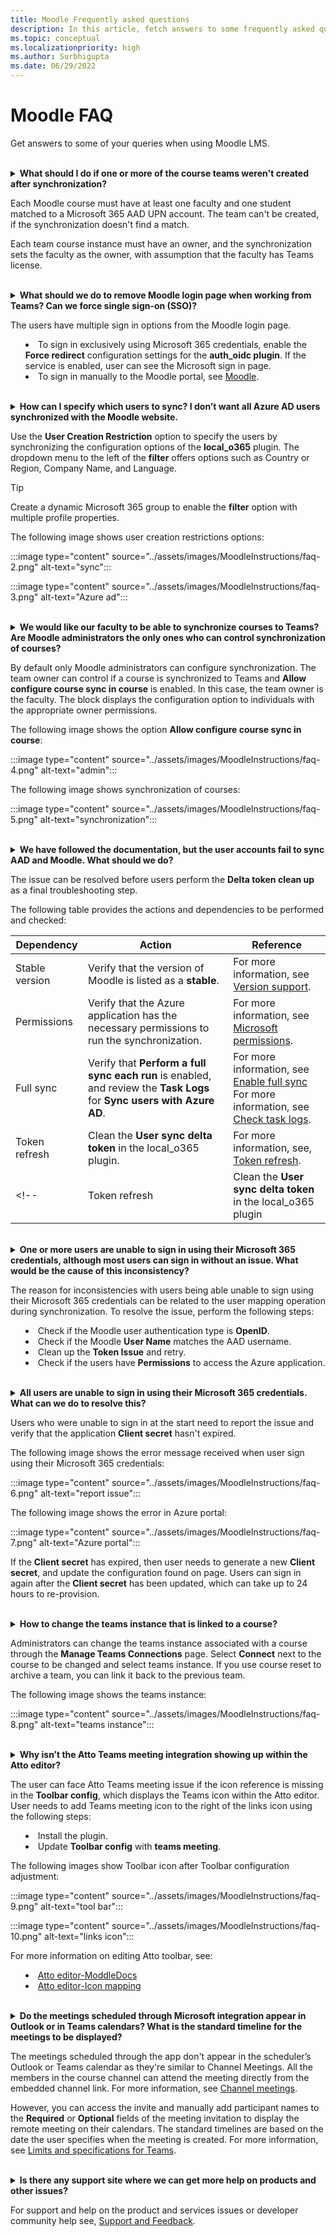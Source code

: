 ```yaml
---
title: Moodle Frequently asked questions
description: In this article, fetch answers to some frequently asked questions while using the Moodle LMS. 
ms.topic: conceptual
ms.localizationpriority: high
ms.author: Surbhigupta
ms.date: 06/29/2022
---
```


# Moodle FAQ

Get answers to some of your queries when using Moodle LMS.<br>

<br>

<details>

<summary><b>What should I do if one or more of the course teams weren't created after synchronization?</b><summary>

Each Moodle course must have at least one faculty and one student matched to a Microsoft 365 AAD UPN account. The team can't be created, if the synchronization doesn't find a match.

Each team course instance must have an owner, and the synchronization sets the faculty as the owner, with assumption that the faculty has Teams license.

<br>

</details>

<details>

<summary><b>What should we do to remove Moodle login page when working from Teams? Can we force single sign-on (SSO)?</b><summary>

The users have multiple sign in options from the Moodle login page.

* To sign in exclusively using Microsoft 365 credentials, enable the **Force redirect** configuration settings for the **auth_oidc plugin**. If the service is enabled, user can see the Microsoft sign in page.
* To sign in manually to the Moodle portal, see [Moodle](https://moodle.org/login/index.php).

<br>

</details>

<details>

<summary><b>How can I specify which users to sync? I don’t want all Azure AD users synchronized with the Moodle website. </b><summary>

Use the **User Creation Restriction** option to specify the users by synchronizing the configuration options of the **local_o365** plugin. The dropdown menu to the left of the **filter** offers options such as Country or Region, Company Name, and Language.

> [!TIP]
> Create a dynamic Microsoft 365 group to enable the **filter** option with multiple profile properties.

The following image shows user creation restrictions options:

:::image type="content" source="../assets/images/MoodleInstructions/faq-2.png" alt-text="sync":::

:::image type="content" source="../assets/images/MoodleInstructions/faq-3.png" alt-text="Azure ad":::

<br>

</details>

<details>

<summary><b>We would like our faculty to be able to synchronize courses to Teams? Are Moodle administrators the only ones who can control synchronization of courses?</b><summary>

By default only Moodle administrators can configure synchronization. The team owner can control if a course is synchronized to Teams and **Allow configure course sync in course** is enabled. In this case, the team owner is the faculty. The block displays the configuration option to individuals with the appropriate owner permissions.

<!-- For more information, see Microsoft 365 block within the Moodle course interface. -->

The following image shows the option **Allow configure course sync in course**:

:::image type="content" source="../assets/images/MoodleInstructions/faq-4.png" alt-text="admin":::

The following image shows synchronization of courses:

:::image type="content" source="../assets/images/MoodleInstructions/faq-5.png" alt-text="synchronization":::

<br>

</details>

<details>

<summary><b>We have followed the documentation, but the user accounts fail to sync AAD and Moodle. What should we do?</b><summary>

The issue can be resolved before users perform the **Delta token clean up** as a final troubleshooting step.

The following table provides the actions and dependencies to be performed and checked:

| Dependency | Action | Reference|
|-------|------------|----------|
| Stable version| Verify that the version of Moodle is listed as a **stable**.| For more information, see [Version support](https://docs.moodle.org/dev/Releases#Version_support).|
|Permissions| Verify that the Azure application has the necessary permissions to run the synchronization.| For more information, see [Microsoft permissions](https://docs.moodle.org/311/en/Microsoft_365#Permissions).|
| Full sync| Verify that **Perform a full sync each run** is enabled, and review the **Task Logs** for **Sync users with Azure AD**.| For more information, see [Enable full sync](https://docs.moodle.org/311/en/local_o365)</br>For more information, see [Check task logs](https://docs.moodle.org/311/en/local_o365#Sync_users_with_Azure_AD). |
|Token refresh|Clean the **User sync delta token** in the local_o365 plugin.| For more information, see, [Token refresh](https://docs.moodle.org/38/en/Office365).|
<!-- |Token refresh|Clean the **User sync delta token** in the local_o365 plugin| {moodle_url}\local_o365\acp.php?Mode=maintenance_cleandeltatoken| -->
<br>

</details>

<details>

<summary><b>One or more users are unable to sign in using their Microsoft 365 credentials, although most users can sign in without an issue. What would be the cause of this inconsistency?</b><summary>

The reason for inconsistencies with users being able unable to sign using their Microsoft 365 credentials can be related to the user mapping operation during synchronization. To resolve the issue, perform the following steps:

* Check if the Moodle user authentication type is **OpenID**.
* Check if the Moodle **User Name** matches the AAD username.
* Clean up the **Token Issue** and retry.
* Check if the users have **Permissions** to access the Azure application.

<br>

</details>

<details>

<summary><b>All users are unable to sign in using their Microsoft 365 credentials. What can we do to resolve this?</b><summary>

Users who were unable to sign in at the start need to report the issue and verify that the application **Client secret** hasn't expired.

The following image shows the error message received when user sign using their Microsoft 365 credentials:

:::image type="content" source="../assets/images/MoodleInstructions/faq-6.png" alt-text="report issue":::

The following image shows the error in Azure portal:

:::image type="content" source="../assets/images/MoodleInstructions/faq-7.png" alt-text="Azure portal":::

If the **Client secret** has expired, then user needs to generate a new **Client secret**, and update the configuration found on page. Users can sign in again after the **Client secret** has been updated, which can take up to 24 hours to re-provision.

<br>

</details>

<details>

<summary><b>How to change the teams instance that is linked to a course?</b><summary>

Administrators can change the teams instance associated with a course through the **Manage Teams Connections** page. Select **Connect** next to the course to be changed and select teams instance. If you use course reset to archive a team, you can link it back to the previous team.

The following image shows the teams instance:

:::image type="content" source="../assets/images/MoodleInstructions/faq-8.png" alt-text="teams instance":::

<br>

</details>

<details>

<summary><b>Why isn’t the Atto Teams meeting integration showing up within the Atto editor?</b><summary>

The user can face Atto Teams meeting issue if the icon reference is missing in the **Toolbar config**, which displays the Teams icon within the Atto editor. User needs to add Teams meeting icon to the right of the links icon using the following steps:

* Install the plugin.
* Update **Toolbar config** with **teams meeting**.

The following images show Toolbar icon after Toolbar configuration adjustment:

:::image type="content" source="../assets/images/MoodleInstructions/faq-9.png" alt-text="tool bar":::

:::image type="content" source="../assets/images/MoodleInstructions/faq-10.png" alt-text="links icon":::

For more information on editing Atto toolbar, see:

* [Atto editor-ModdleDocs](https://docs.moodle.org/311/en/Atto_editor)
* [Atto editor-Icon mapping](https://docs.moodle.org/311/en/Atto_editor#:~:text=in%20the%20editor.-,Atto%20editor%20toolbar,-Atto%20Row%201)
<br>

</details>

<details>

<summary><b>Do the meetings scheduled through Microsoft integration appear in Outlook or in Teams calendars? What is the standard timeline for the meetings to be displayed?</b><summary>

The meetings scheduled through the app don't appear in the scheduler’s Outlook or Teams calendar as they're similar to Channel Meetings. All the members in the course channel can attend the meeting directly from the embedded channel link. For more information, see [Channel meetings](https://www.knowledgewave.com/blog/benefits-of-channel-meetings-in-microsoft-teams).

However, you can access the invite and manually add participant names to the **Required** or **Optional** fields of the meeting invitation to display the remote meeting on their calendars. The standard timelines are based on the date the user specifies when the meeting is created. For more information, see [Limits and specifications for Teams](/microsoftteams/limits-specifications-teams).

<br>

</details>

<details>

<summary><b>Is there any support site where we can get more help on products and other issues?</b><summary>

For support and help on the product and services issues or developer community help see, [Support and Feedback](/microsoftteams/platform/feedback).
